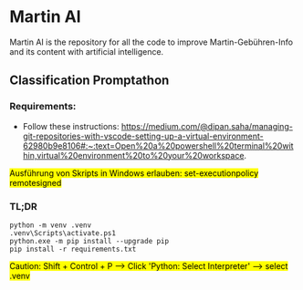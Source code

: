 # Martin AI

Martin AI is the repository for all the code to improve Martin-Gebühren-Info and its content with artificial intelligence.

## Classification Promptathon

### Requirements:
- Follow these instructions: https://medium.com/@dipan.saha/managing-git-repositories-with-vscode-setting-up-a-virtual-environment-62980b9e8106#:~:text=Open%20a%20powershell%20terminal%20within,virtual%20environment%20to%20your%20workspace.

<mark>Ausführung von Skripts in Windows erlauben: set-executionpolicy remotesigned</mark>

### TL;DR
```
python -m venv .venv
.venv\Scripts\activate.ps1
python.exe -m pip install --upgrade pip
pip install -r requirements.txt
```

<mark>Caution: Shift + Control + P --> Click 'Python: Select Interpreter' --> select .venv</mark>

